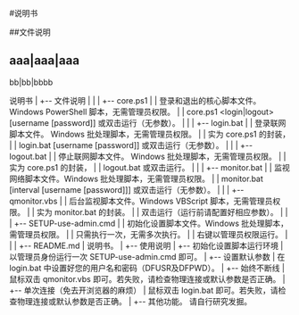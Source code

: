 #说明书

##文件说明

aaa|aaa|aaa
-----------
bb|bb|bbbb

说明书
  |
  +-- 文件说明
  |     |
  |     +-- core.ps1
  |     |     登录和退出的核心脚本文件。 Windows PowerShell 脚本，无需管理员权限。
  |     |     core.ps1 <login|logout> [username [password]] 或双击运行（无参数）。
  |     |
  |     +-- login.bat
  |     |     登录联网脚本文件。 Windows 批处理脚本，无需管理员权限。
  |     |     实为 core.ps1 的封装，
  |     |     login.bat [username [password]] 或双击运行（无参数）。
  |     |
  |     +-- logout.bat
  |     |     停止联网脚本文件。 Windows 批处理脚本，无需管理员权限。
  |     |     实为 core.ps1 的封装，
  |     |     logout.bat 或双击运行。
  |     |
  |     +-- monitor.bat
  |     |     监视网络脚本文件。Windows 批处理脚本，无需管理员权限。
  |     |     monitor.bat [interval [username [password]]] 或双击运行（无参数）。
  |     |
  |     +-- qmonitor.vbs
  |     |     后台监视脚本文件。Windows VBScript 脚本，无需管理员权限。
  |     |     实为 monitor.bat 的封装。
  |     |     双击运行（运行前请配置好相应参数）。
  |     |
  |     +-- SETUP-use-admin.cmd
  |     |     初始化设置脚本文件。Windows 批处理脚本，需管理员权限。
  |     |     只需执行一次，无需多次执行。
  |     |     右键以管理员权限运行。
  |     |
  |     +-- README.md
  |           说明书。
  |
  +-- 使用说明
        |
        +-- 初始化设置脚本运行环境
        |     以管理员身份运行一次 SETUP-use-admin.cmd 即可。
        |
        +-- 设置默认参数
        |     在 login.bat 中设置好您的用户名和密码（DFUSR及DFPWD）。
        |
        +-- 始终不断线
        |     鼠标双击 qmonitor.vbs 即可。若失败，请检查物理连接或默认参数是否正确。
        |
        +-- 单次连接（免去开浏览器的麻烦）
        |     鼠标双击 login.bat 即可。若失败，请检查物理连接或默认参数是否正确。
        |
        +-- 其他功能。
              请自行研究发掘。
